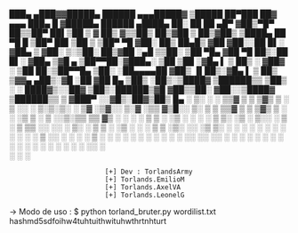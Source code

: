 ███▄ ▄███▓▓█████▄   ██████       ▄▄▄█████▓ ▒█████   ██▀███   ██▓    ▄▄▄       ███▄    █ ▓█████▄   ██████     ▄████▄   ██░ ██  ██ ▄█▀
▓██▒▀█▀ ██▒▒██▀ ██▌▒██    ▒       ▓  ██▒ ▓▒▒██▒  ██▒▓██ ▒ ██▒▓██▒   ▒████▄     ██ ▀█   █ ▒██▀ ██▌▒██    ▒    ▒██▀ ▀█  ▓██░ ██▒ ██▄█▒ 
▓██    ▓██░░██   █▌░ ▓██▄         ▒ ▓██░ ▒░▒██░  ██▒▓██ ░▄█ ▒▒██░   ▒██  ▀█▄  ▓██  ▀█ ██▒░██   █▌░ ▓██▄      ▒▓█    ▄ ▒██▀▀██░▓███▄░ 
▒██    ▒██ ░▓█▄   ▌  ▒   ██▒      ░ ▓██▓ ░ ▒██   ██░▒██▀▀█▄  ▒██░   ░██▄▄▄▄██ ▓██▒  ▐▌██▒░▓█▄   ▌  ▒   ██▒   ▒▓▓▄ ▄██▒░▓█ ░██ ▓██ █▄ 
▒██▒   ░██▒░▒████▓ ▒██████▒▒        ▒██▒ ░ ░ ████▓▒░░██▓ ▒██▒░██████▒▓█   ▓██▒▒██░   ▓██░░▒████▓ ▒██████▒▒   ▒ ▓███▀ ░░▓█▒░██▓▒██▒ █▄
░ ▒░   ░  ░ ▒▒▓  ▒ ▒ ▒▓▒ ▒ ░        ▒ ░░   ░ ▒░▒░▒░ ░ ▒▓ ░▒▓░░ ▒░▓  ░▒▒   ▓▒█░░ ▒░   ▒ ▒  ▒▒▓  ▒ ▒ ▒▓▒ ▒ ░   ░ ░▒ ▒  ░ ▒ ░░▒░▒▒ ▒▒ ▓▒
░  ░      ░ ░ ▒  ▒ ░ ░▒  ░ ░          ░      ░ ▒ ▒░   ░▒ ░ ▒░░ ░ ▒  ░ ▒   ▒▒ ░░ ░░   ░ ▒░ ░ ▒  ▒ ░ ░▒  ░ ░     ░  ▒    ▒ ░▒░ ░░ ░▒ ▒░
░      ░    ░ ░  ░ ░  ░  ░          ░      ░ ░ ░ ▒    ░░   ░   ░ ░    ░   ▒      ░   ░ ░  ░ ░  ░ ░  ░  ░     ░         ░  ░░ ░░ ░░ ░ 
       ░      ░          ░                     ░ ░     ░         ░  ░     ░  ░         ░    ░          ░     ░ ░       ░  ░  ░░  ░   
            ░                                                                             ░                  ░                       
                                                                                                        
                            [+] Dev : TorlandsArmy
                            [+] Torlands.EmilioM
                            [+] Torlands.AxelVA
                            [+] Torlands.LeonelG
-> Modo de uso : 
$ python torland_bruter.py wordilist.txt hashmd5sdfoihw4tuhtuithwituhwthrtnhturt
